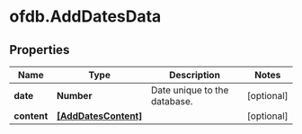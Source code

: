 # ofdb.AddDatesData

## Properties

Name | Type | Description | Notes
------------ | ------------- | ------------- | -------------
**date** | **Number** | Date unique to the database. | [optional] 
**content** | [**[AddDatesContent]**](AddDatesContent.md) |  | [optional] 


